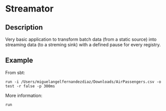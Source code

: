 # Streamator

## Description

Very basic application to transform batch data (from a static source) into streaming data (to a streming sink) with a defined pause for every registry. 

## Example

From sbt: 

``run -i /Users/miguelangelfernandezdiaz/Downloads/AirPassengers.csv -o test -r false -p 300ms``

More information:

``run``
